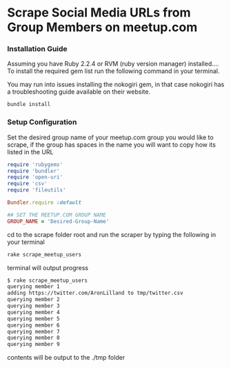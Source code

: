 # Scrape Social Media URLs from Group Members on meetup.com

### Installation Guide
Assuming you have Ruby 2.2.4 or RVM (ruby version manager) installed....
To install the required gem list run the following command in your terminal.

You may run into issues installing the nokogiri gem, in that case nokogiri has a troubleshooting guide available on their website.

```sh
bundle install
```

### Setup Configuration
Set the desired group name of your meetup.com group you would like to scrape, if the group has spaces in the name you will want to copy how its listed in the URL

```ruby
require 'rubygems'
require 'bundler'
require 'open-uri'
require 'csv'
require 'fileutils'

Bundler.require :default

## SET THE MEETUP.COM GROUP NAME
GROUP_NAME = 'Desired-Group-Name'
```

cd to the scrape folder root and run the scraper by typing the following in your terminal
```sh
rake scrape_meetup_users
```

terminal will output progress
```sh
$ rake scrape_meetup_users
querying member 1
adding https://twitter.com/AronLilland to tmp/twitter.csv
querying member 2
querying member 3
querying member 4
querying member 5
querying member 6
querying member 7
querying member 8
querying member 9
```
contents will be output to the ./tmp folder
